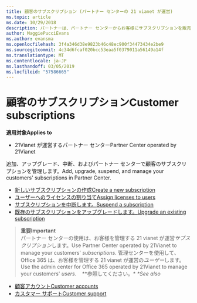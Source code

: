 ```yaml
---
title: 顧客のサブスクリプション (パートナー センターの 21 vianet が運営)
ms.topic: article
ms.date: 10/29/2018
description: パートナーは、パートナー センターからお客様にサブスクリプションを販売し、お客様を管理できます。
author: MaggiePucciEvans
ms.author: evansma
ms.openlocfilehash: 3f4a346d38e9823b46c48ec900f34473434e2be9
ms.sourcegitcommit: 4c34d6fcaf020bcc53eaa5f0379011a56149a14f
ms.translationtype: MT
ms.contentlocale: ja-JP
ms.lasthandoff: 03/05/2019
ms.locfileid: "57586665"
---
```

# <a name="customer-subscriptions"></a><span data-ttu-id="8f72f-103">顧客のサブスクリプション</span><span class="sxs-lookup"><span data-stu-id="8f72f-103">Customer subscriptions</span></span>

<span data-ttu-id="8f72f-104">**適用対象**</span><span class="sxs-lookup"><span data-stu-id="8f72f-104">**Applies to**</span></span>

-   <span data-ttu-id="8f72f-105">21Vianet が運営するパートナー センター</span><span class="sxs-lookup"><span data-stu-id="8f72f-105">Partner Center operated by 21Vianet</span></span>


<span data-ttu-id="8f72f-106">追加、アップグレード、中断、およびパートナー センターで顧客のサブスクリプションを管理します。</span><span class="sxs-lookup"><span data-stu-id="8f72f-106">Add, upgrade, suspend, and manage your customers' subscriptions in Partner Center.</span></span>

-   [<span data-ttu-id="8f72f-107">新しいサブスクリプションの作成</span><span class="sxs-lookup"><span data-stu-id="8f72f-107">Create a new subscription</span></span>](create-a-new-subscription.md)
-   [<span data-ttu-id="8f72f-108">ユーザーへのライセンスの割り当て</span><span class="sxs-lookup"><span data-stu-id="8f72f-108">Assign licenses to users</span></span>](assign-licenses-to-users.md)
-   [<span data-ttu-id="8f72f-109">サブスクリプションを中断します。</span><span class="sxs-lookup"><span data-stu-id="8f72f-109">Suspend a subscription</span></span>](suspend-a-subscription.md)
-   [<span data-ttu-id="8f72f-110">既存のサブスクリプションをアップグレードします。</span><span class="sxs-lookup"><span data-stu-id="8f72f-110">Upgrade an existing subscription</span></span>](add-licenses-or-services-to-an-existing-subscription.md)

><span data-ttu-id="8f72f-111">**重要**</span><span class="sxs-lookup"><span data-stu-id="8f72f-111">**Important**</span></span><br><span data-ttu-id="8f72f-112">パートナー センターの使用は、お客様を管理する 21 vianet が運営*サブスクリプション*します。</span><span class="sxs-lookup"><span data-stu-id="8f72f-112">Use Partner Center operated by 21Vianet to manage your customers' *subscriptions*.</span></span> <span data-ttu-id="8f72f-113">管理センターを使用して、Office 365 は、お客様を管理する 21 vianet が運営の*ユーザー*します。</span><span class="sxs-lookup"><span data-stu-id="8f72f-113">Use the admin center for Office 365 operated by 21Vianet to manage your customers' *users*.</span></span> 
 
<span data-ttu-id="8f72f-114"> *\*参照してください。**</span><span class="sxs-lookup"><span data-stu-id="8f72f-114"> *\*See also**</span></span>

-   [<span data-ttu-id="8f72f-115">顧客アカウント</span><span class="sxs-lookup"><span data-stu-id="8f72f-115">Customer accounts</span></span>](customer-accounts.md)
-   [<span data-ttu-id="8f72f-116">カスタマー サポート</span><span class="sxs-lookup"><span data-stu-id="8f72f-116">Customer support</span></span>](customer-support.md)




